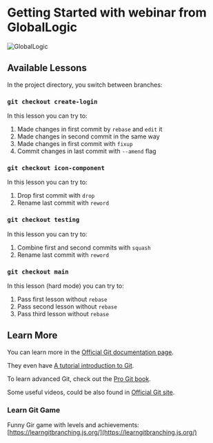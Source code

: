# Getting Started with webinar from GlobalLogic

![GlobalLogic](https://www.globallogic.com/wp-content/uploads/2021/11/Wordmark-1.png)

## Available Lessons

In the project directory, you switch between branches:

### `git checkout create-login`
In this lesson you can try to:
1. Made changes in first commit by `rebase` and `edit` it
2. Made changes in second commit in the same way
3. Made changes in first commit with `fixup`
4. Commit changes in last commit with `--amend` flag


### `git checkout icon-component`
In this lesson you can try to:
1. Drop first commit with `drop`
2. Rename last commit with `reword`


### `git checkout testing`
In this lesson you can try to:
1. Combine first and second commits with `squash`
2. Rename last commit with `reword`


### `git checkout main`
In this lesson (hard mode) you can try to:
1. Pass first lesson without `rebase`
2. Pass second lesson without `rebase`
3. Pass third lesson without `rebase`


## Learn More

You can learn more in the [Official Git documentation page](https://git-scm.com/doc).

They even have [A tutorial introduction to Git](https://git-scm.com/docs/gittutorial).

To learn advanced Git, check out the  [Pro Git book](https://git-scm.com/book/en/v2).

Some useful videos, could be also found in  [Official Git site](https://git-scm.com/videos).

### Learn Git Game

Funny Gir game with levels and achievements: [https://learngitbranching.js.org/](https://learngitbranching.js.org/)

